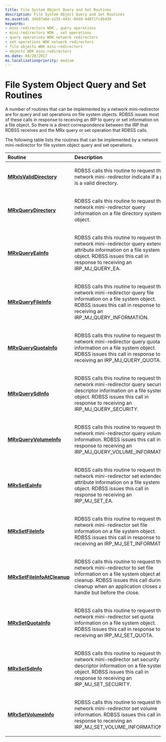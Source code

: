```yaml
---
title: File System Object Query and Set Routines
description: File System Object Query and Set Routines
ms.assetid: 34b97a6e-a155-443c-94dd-4d8f1fc4b430
keywords:
- mini-redirectors WDK , query operations
- mini-redirectors WDK , set operations
- query operations WDK network redirectors
- set operations WDK network redirectors
- file objects WDK mini-redirectors
- objects WDK mini-redirectors
ms.date: 04/20/2017
ms.localizationpriority: medium
---
```


# File System Object Query and Set Routines


A number of routines that can be implemented by a network mini-redirector are for query and set operations on file system objects. RDBSS issues most of these calls in response to receiving an IRP to query or set information on a file object. So there is a direct correspondence between the IRP that RDBSS receives and the MRx query or set operation that RDBSS calls.

The following table lists the routines that can be implemented by a network mini-redirector for file system object query and set operations.

<table>
<colgroup>
<col width="50%" />
<col width="50%" />
</colgroup>
<thead>
<tr class="header">
<th align="left">Routine</th>
<th align="left">Description</th>
</tr>
</thead>
<tbody>
<tr class="odd">
<td align="left"><a href="/windows-hardware/drivers/ddi/mrx/nc-mrx-pmrx_chkdir_calldown" data-raw-source="[&lt;strong&gt;MRxIsValidDirectory&lt;/strong&gt;](/windows-hardware/drivers/ddi/mrx/nc-mrx-pmrx_chkdir_calldown)"><strong>MRxIsValidDirectory</strong></a></td>
<td align="left"><p>RDBSS calls this routine to request that a network mini-redirector indicate if a path is a valid directory.</p></td>
</tr>
<tr class="even">
<td align="left"><a href="/windows-hardware/drivers/ifs/mrxquerydirectory" data-raw-source="[&lt;strong&gt;MRxQueryDirectory&lt;/strong&gt;](./mrxquerydirectory.md)"><strong>MRxQueryDirectory</strong></a></td>
<td align="left"><p>RDBSS calls this routine to request that a network mini-redirector query information on a file directory system object.</p></td>
</tr>
<tr class="odd">
<td align="left"><a href="/windows-hardware/drivers/ifs/mrxqueryeainfo" data-raw-source="[&lt;strong&gt;MRxQueryEaInfo&lt;/strong&gt;](./mrxqueryeainfo.md)"><strong>MRxQueryEaInfo</strong></a></td>
<td align="left"><p>RDBSS calls this routine to request that a network mini-redirector query extended attribute information on a file system object. RDBSS issues this call in response to receiving an IRP_MJ_QUERY_EA.</p></td>
</tr>
<tr class="even">
<td align="left"><a href="/windows-hardware/drivers/ifs/mrxqueryfileinfo" data-raw-source="[&lt;strong&gt;MRxQueryFileInfo&lt;/strong&gt;](./mrxqueryfileinfo.md)"><strong>MRxQueryFileInfo</strong></a></td>
<td align="left"><p>RDBSS calls this routine to request that a network mini-redirector query file information on a file system object. RDBSS issues this call in response to receiving an IRP_MJ_QUERY_INFORMATION.</p></td>
</tr>
<tr class="odd">
<td align="left"><a href="/windows-hardware/drivers/ifs/mrxqueryquotainfo" data-raw-source="[&lt;strong&gt;MRxQueryQuotaInfo&lt;/strong&gt;](./mrxqueryquotainfo.md)"><strong>MRxQueryQuotaInfo</strong></a></td>
<td align="left"><p>RDBSS calls this routine to request that a network mini-redirector query quota information on a file system object. RDBSS issues this call in response to receiving an IRP_MJ_QUERY_QUOTA.</p></td>
</tr>
<tr class="even">
<td align="left"><a href="/windows-hardware/drivers/ifs/mrxquerysdinfo" data-raw-source="[&lt;strong&gt;MRxQuerySdInfo&lt;/strong&gt;](./mrxquerysdinfo.md)"><strong>MRxQuerySdInfo</strong></a></td>
<td align="left"><p>RDBSS calls this routine to request that a network mini-redirector query security descriptor information on a file system object. RDBSS issues this call in response to receiving an IRP_MJ_QUERY_SECURITY.</p></td>
</tr>
<tr class="odd">
<td align="left"><a href="/windows-hardware/drivers/ifs/mrxqueryvolumeinfo" data-raw-source="[&lt;strong&gt;MRxQueryVolumeInfo&lt;/strong&gt;](./mrxqueryvolumeinfo.md)"><strong>MRxQueryVolumeInfo</strong></a></td>
<td align="left"><p>RDBSS calls this routine to request that a network mini-redirector query volume information. RDBSS issues this call in response to receiving an IRP_MJ_QUERY_VOLUME_INFORMATION.</p></td>
</tr>
<tr class="even">
<td align="left"><a href="/windows-hardware/drivers/ifs/mrxseteainfo" data-raw-source="[&lt;strong&gt;MRxSetEaInfo&lt;/strong&gt;](./mrxseteainfo.md)"><strong>MRxSetEaInfo</strong></a></td>
<td align="left"><p>RDBSS calls this routine to request that a network mini-redirector set extended attribute information on a file system object. RDBSS issues this call in response to receiving an IRP_MJ_SET_EA.</p></td>
</tr>
<tr class="odd">
<td align="left"><a href="/windows-hardware/drivers/ifs/mrxsetfileinfo" data-raw-source="[&lt;strong&gt;MRxSetFileInfo&lt;/strong&gt;](./mrxsetfileinfo.md)"><strong>MRxSetFileInfo</strong></a></td>
<td align="left"><p>RDBSS calls this routine to request that a network mini-redirector set file information on a file system object. RDBSS issues this call in response to receiving an IRP_MJ_SET_INFORMATION.</p></td>
</tr>
<tr class="even">
<td align="left"><a href="/windows-hardware/drivers/ifs/mrxsetfileinfoatcleanup" data-raw-source="[&lt;strong&gt;MRxSetFileInfoAtCleanup&lt;/strong&gt;](./mrxsetfileinfoatcleanup.md)"><strong>MRxSetFileInfoAtCleanup</strong></a></td>
<td align="left"><p>RDBSS calls this routine to request that a network mini-redirector to set file information on a file system object at cleanup. RDBSS issues this call during cleanup when an application closes a handle but before the close.</p></td>
</tr>
<tr class="odd">
<td align="left"><a href="/windows-hardware/drivers/ifs/mrxsetquotainfo" data-raw-source="[&lt;strong&gt;MRxSetQuotaInfo&lt;/strong&gt;](./mrxsetquotainfo.md)"><strong>MRxSetQuotaInfo</strong></a></td>
<td align="left"><p>RDBSS calls this routine to request that a network mini-redirector set quota information on a file system object. RDBSS issues this call in response to receiving an IRP_MJ_SET_QUOTA.</p></td>
</tr>
<tr class="even">
<td align="left"><a href="/windows-hardware/drivers/ifs/mrxsetsdinfo" data-raw-source="[&lt;strong&gt;MRxSetSdInfo&lt;/strong&gt;](./mrxsetsdinfo.md)"><strong>MRxSetSdInfo</strong></a></td>
<td align="left"><p>RDBSS calls this routine to request that a network mini-redirector set security descriptor information on a file system object. RDBSS issues this call in response to receiving an IRP_MJ_SET_SECURITY.</p></td>
</tr>
<tr class="odd">
<td align="left"><a href="/windows-hardware/drivers/ifs/mrxsetvolumeinfo" data-raw-source="[&lt;strong&gt;MRxSetVolumeInfo&lt;/strong&gt;](./mrxsetvolumeinfo.md)"><strong>MRxSetVolumeInfo</strong></a></td>
<td align="left"><p>RDBSS calls this routine to request that a network mini-redirector set volume information. RDBSS issues this call in response to receiving an IRP_MJ_SET_VOLUME_INFORMATION.</p></td>
</tr>
</tbody>
</table>

 


